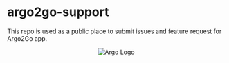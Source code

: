 # argo2go-support

This repo is used as a public place to submit issues and feature request for Argo2Go app.

<p align="center"><img src="./assets/argo-logo.png" alt="Argo Logo"></p>
